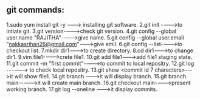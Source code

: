 git commands:
-------------
1.sudo yum install git -y ---> installing git software.
2.git init ---->to intiate git.
3.git version---->check git version.
4.git config --global user.name "RAJITHA"---->give name. 
5.git config --global user.email "nakkasrihan26@gmail.com"--->give emil.
6.git config --list---->to checkout list.
7.mkdir dir1--->to create directory.
8.cd dir1--->to change dir1.
9.vim file1---->crete file1.
10.git add file1--->add file1 staging state.
11.git commit -m "first commit"---->to commit to local repositry.
12.git log ------> to check local repositry.
13.git show <commit id 7 charecters>--->it will show file1.
14.git branch --->it will display branch.
15.git branch main----->it will create main branch. 
16.git checkout main---->present working branch.
17.git log --oneline --->it display commits.
